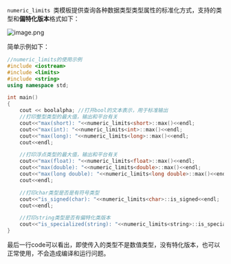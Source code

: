`numeric_limits `类模板提供查询各种数据类型类型属性的标准化方式，支持的类型和**偏特化版本**格式如下：

![image.png](.assets/1613808159381-1e369b85-8a19-4fbe-889f-11b52b4c63d5.png)

简单示例如下：

```cpp
//numeric_limits的使用示例
#include <iostream>
#include <limits>
#include <string>
using namespace std;

int main()
{
    cout << boolalpha; //打开bool的文本表示，用于标准输出
    //打印整型类型的最大值，输出和平台有关
    cout<<"max(short): "<<numeric_limits<short>::max()<<endl;
    cout<<"max(int): "<<numeric_limits<int>::max()<<endl;
    cout<<"max(long): "<<numeric_limits<long>::max()<<endl;
    cout<<endl;

    //打印浮点类型的最大值，输出和平台有关
    cout<<"max(float): "<<numeric_limits<float>::max()<<endl;
    cout<<"max(double): "<<numeric_limits<double>::max()<<endl;
    cout<<"max(long double): "<<numeric_limits<long double>::max()<<endl;
    cout<<endl;

    //打印char类型是否是有符号类型
    cout<<"is_signed(char): "<<numeric_limits<char>::is_signed<<endl;
    cout<<endl;

    //打印string类型是否有偏特化类版本
    cout<<"is_specialized(string): "<<numeric_limits<string>::is_specialized<<endl;
}
```
最后一行code可以看出，即使传入的类型不是数值类型，没有特化版本，也可以正常使用，不会造成编译和运行问题。
